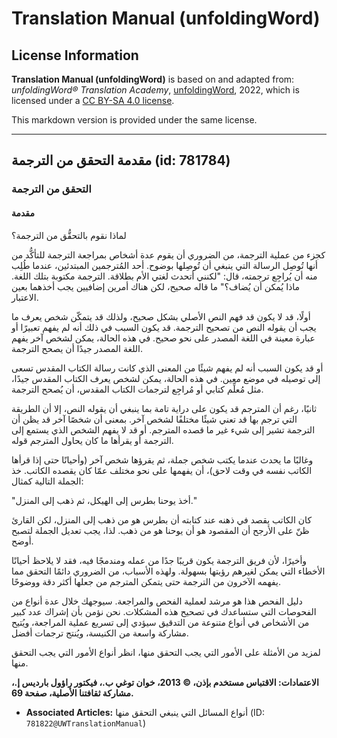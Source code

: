 # Translation Manual (unfoldingWord)

## License Information

**Translation Manual (unfoldingWord)** is based on and adapted from: _unfoldingWord® Translation Academy_, [unfoldingWord](https://unfoldingword.org/utw), 2022, which is licensed under a [CC BY-SA 4.0 license](https://creativecommons.org/licenses/by-sa/4.0/legalcode.en).

This markdown version is provided under the same license.



--------------------------------

## مقدمة التحقق من الترجمة (id: 781784)

### التحقق من الترجمة

#### مقدمة

لماذا نقوم بالتحقُّق من الترجمة؟

كجزء من عملية الترجمة، من الضروري أن يقوم عدة أشخاص بمراجعة الترجمة للتأكُّد من أنها تُوصِل الرسالة التي ينبغي أن تُوصِلها بوضوح. أحد المُترجمين المبتدئين، عندما طُلِب منه أن يُراجِع ترجمته، قال: "لكنني أتحدث لغتي الأم بطلاقة. الترجمة مكتوبة بتلك اللغة. ماذا يُمكن أن يُضاف؟" ما قاله صحيح، لكن هناك أمرين إضافيين يجب أخذهما بعين الاعتبار.

أولًا، قد لا يكون قد فهم النص الأصلي بشكل صحيح، ولذلك قد يتمكّن شخص يعرف ما يجب أن يقوله النص من تصحيح الترجمة. قد يكون السبب في ذلك أنه لم يفهم تعبيرًا أو عبارة معينة في اللغة المصدر على نحو صحيح. في هذه الحالة، يمكن لشخص آخر يفهم اللغة المصدر جيدًا أن يصحح الترجمة.

أو قد يكون السبب أنه لم يفهم شيئًا من المعنى الذي كانت رسالة الكتاب المقدس تسعى إلى توصيله في موضع معين. في هذه الحالة، يمكن لشخص يعرف الكتاب المقدس جيدًا، مثل مُعلِّم كتابي أو مُراجِع لترجمات الكتاب المقدس، أن يُصحح الترجمة.

ثانيًا، رغم أن المترجم قد يكون على دراية تامة بما ينبغي أن يقوله النص، إلا أن الطريقة التي ترجم بها قد تعني شيئًا مختلفًا لشخص آخر. بمعنى أن شخصًا آخر قد يظن أن الترجمة تشير إلى شيء غير ما قصده المترجم. أو قد لا يفهم الشخص الذي يستمع إلى الترجمة أو يقرأها ما كان يحاول المترجم قوله.

وغالبًا ما يحدث عندما يكتب شخص جملة، ثم يقرؤها شخص آخر (وأحيانًا حتى إذا قرأها الكاتب نفسه في وقت لاحق)، أن يفهمها على نحو مختلف عمّا كان يقصده الكاتب. خذ الجملة التالية كمثال:

"أخذ يوحنا بطرس إلى الهيكل، ثم ذهب إلى المنزل."

كان الكاتب يقصد في ذهنه عند كتابته أن بطرس هو من ذهب إلى المنزل، لكن القارئ ظنّ على الأرجح أن المقصود هو أن يوحنا هو من ذهب. لذا، يجب تعديل الجملة لتصبح أوضح.

وأخيرًا، لأن فريق الترجمة يكون قريبًا جدًا من عمله ومندمجًا فيه، فقد لا يلاحظ أحيانًا الأخطاء التي يمكن لغيرهم رؤيتها بسهولة. ولهذه الأسباب، من الضروري دائمًا التحقق مما يفهمه الآخرون من الترجمة حتى يتمكن المترجم من جعلها أكثر دقة ووضوحًا.

دليل الفحص هذا هو مرشد لعملية الفحص والمراجعة. سيوجهك خلال عدة أنواع من الفحوصات التي ستساعدك في تصحيح هذه المشكلات. نحن نؤمن بأن إشراك عدد كبير من الأشخاص في أنواع متنوعة من التدقيق سيؤدي إلى تسريع عملية المراجعة، ويُتيح مشاركة واسعة من الكنيسة، ويُنتج ترجمات أفضل.

لمزيد من الأمثلة على الأمور التي يجب التحقق منها، انظر أنواع الأمور التي يجب التحقق منها.

**الاعتمادات: الاقتباس مستخدم بإذن، © 2013، خوان توغي ب.، فيكتور راؤول بارديس إ.، مشاركة ثقافتنا الأصلية، صفحة 69\.**

* **Associated Articles:** أنواع المسائل التي ينبغي التحقق منها (ID: `781822@UWTranslationManual`)

